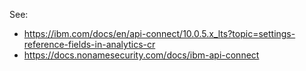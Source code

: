 See: 

* https://ibm.com/docs/en/api-connect/10.0.5.x_lts?topic=settings-reference-fields-in-analytics-cr
* https://docs.nonamesecurity.com/docs/ibm-api-connect
